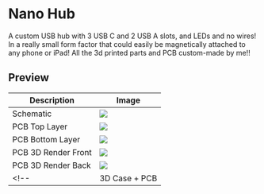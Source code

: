 # Nano Hub
A custom USB hub with 3 USB C and 2 USB A slots, and LEDs and no wires! In a really small form factor that could easily be magnetically attached to any phone or iPad!
All the 3d printed parts and PCB custom-made by me!!

## Preview

| Description           | Image                                                                                                                                  |
|-----------------------|----------------------------------------------------------------------------------------------------------------------------------------|
| Schematic             | ![](https://github.com/user-attachments/assets/2d741835-3673-44c7-9cd2-e9b3d6fd9913)
| PCB Top Layer         | ![](https://github.com/user-attachments/assets/e0e40aa9-7924-46e3-b786-513cc89d4170) 
| PCB Bottom Layer      | ![](https://github.com/user-attachments/assets/7477fa74-3e11-48fa-a9af-cd6c0a658ef7)
| PCB 3D Render Front   | ![](https://github.com/user-attachments/assets/ddc55475-9b6d-4600-b5af-0f99aff81550)                               
| PCB 3D Render Back    | ![](https://github.com/user-attachments/assets/e99f5554-6c79-4d0d-84b7-76a6a579660f)
<!-- | 3D Case + PCB         | ![](https://github.com/user-attachments/assets/27353931-329f-45f5-a6fa-f622600613f3) -->
